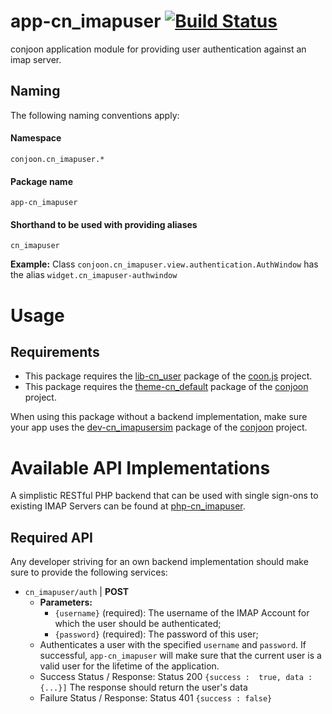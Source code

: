 # app-cn_imapuser  [![Build Status](https://travis-ci.org/conjoon/app-cn_imapuser.svg?branch=master)](https://travis-ci.org/conjoon/app-cn_imapuser)

conjoon application module for providing user authentication against an imap server. 

## Naming
The following naming conventions apply:

#### Namespace
`conjoon.cn_imapuser.*`
#### Package name
`app-cn_imapuser`
#### Shorthand to be used with providing aliases
`cn_imapuser`

**Example:**
Class `conjoon.cn_imapuser.view.authentication.AuthWindow` has the alias `widget.cn_imapuser-authwindow`

# Usage
## Requirements
 * This package requires the [lib-cn_user](https://github.com/coon-js/lib-cn_user) package of the [coon.js](https://github.com/coon-js) project.
 * This package requires the [theme-cn_default](https://github.com/conjoon/theme-cn_default) package of the [conjoon](https://github.com/conjoon) project.

When using this package without a backend implementation, make sure your app uses the [dev-cn_imapusersim](https://github.com/conjoon/dev-cn_imapusersim) package  of the [conjoon](https://github.com/conjoon) project.

# Available API Implementations
A simplistic RESTful PHP backend that can be used with single sign-ons to existing IMAP Servers can be found at [php-cn_imapuser](https://github.com/conjoon/php-cn_imapuser).

## Required API
Any developer striving for an own backend implementation should make sure to provide the following services:

 * `cn_imapuser/auth` | **POST** 
   * **Parameters:**  
     * `{username}` (required): The username of the IMAP Account for which the user should be authenticated;
     * `{password}` (required): The password of this user;
   * Authenticates a user with the specified `username` and `password`. If successful, `app-cn_imapuser` will make sure that the current user is a valid user for the lifetime of the application.   
   * Success Status / Response: Status 200 `{success :  true, data : {...}]` The response should return the user's data
   * Failure Status / Response: Status 401 `{success : false}`

